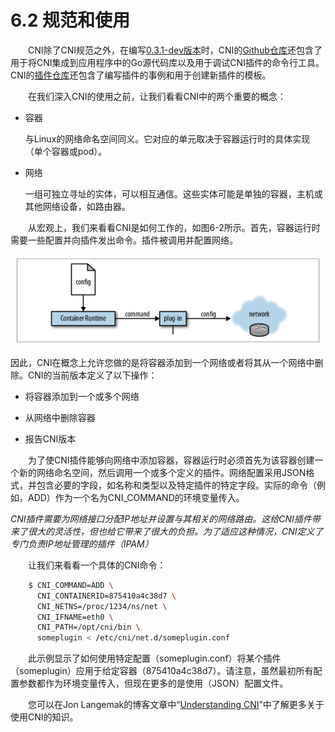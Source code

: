 # 6.2 规范和使用

&emsp;&emsp;CNI除了CNI规范之外，在编写[0.3.1-dev版本](https://github.com/containernetworking/cni/blob/spec-v0.3.1/SPEC.md)时，CNI的[Github仓库](https://github.com/containernetworking/cni)还包含了用于将CNI集成到应用程序中的Go源代码库以及用于调试CNI插件的命令行工具。CNI的[插件仓库](https://github.com/containernetworking/plugins)还包含了编写插件的事例和用于创建新插件的模板。

&emsp;&emsp;在我们深入CNI的使用之前，让我们看看CNI中的两个重要的概念：

- 容器

    与Linux的网络命名空间同义。它对应的单元取决于容器运行时的具体实现（单个容器或pod）。

- 网络

    一组可独立寻址的实体，可以相互通信。这些实体可能是单独的容器，主机或其他网络设备，如路由器。

&emsp;&emsp;从宏观上，我们来看看CNI是如何工作的，如图6-2所示。首先，容器运行时需要一些配置并向插件发出命令。插件被调用并配置网络。

![图6-2 CNI宏观架构](../images/6-2.png)

因此，CNI在概念上允许您做的是将容器添加到一个网络或者将其从一个网络中删除。CNI的当前版本定义了以下操作：

- 将容器添加到一个或多个网络

- 从网络中删除容器

- 报告CNI版本

&emsp;&emsp;为了使CNI插件能够向网络中添加容器，容器运行时必须首先为该容器创建一个新的网络命名空间，然后调用一个或多个定义的插件。网络配置采用JSON格式，并包含必要的字段，如名称和类型以及特定插件的特定字段。实际的命令（例如，ADD）作为一个名为CNI_COMMAND的环境变量传入。

*CNI插件需要为网络接口分配IP地址并设置与其相关的网络路由。这给CNI插件带来了很大的灵活性，但也给它带来了很大的负担。为了适应这种情况，CNI定义了专门负责IP地址管理的插件（IPAM）*

&emsp;&emsp;让我们来看看一个具体的CNI命令：

```bash
    $ CNI_COMMAND=ADD \
      CNI_CONTAINERID=875410a4c38d7 \
      CNI_NETNS=/proc/1234/ns/net \
      CNI_IFNAME=eth0 \
      CNI_PATH=/opt/cni/bin \
      someplugin < /etc/cni/net.d/someplugin.conf
```

&emsp;&emsp;此示例显示了如何使用特定配置（someplugin.conf）将某个插件（someplugin）应用于给定容器（875410a4c38d7）。请注意，虽然最初所有配置参数都作为环境变量传入，但现在更多的是使用（JSON）配置文件。

&emsp;&emsp;您可以在Jon Langemak的博客文章中“[Understanding CNI](http://www.dasblinkenlichten.com/understanding-cni-container-networking-interface/)”中了解更多关于使用CNI的知识。